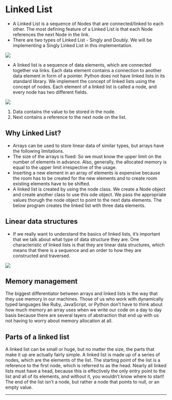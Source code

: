 # Linked List

- A Linked List is a sequence of Nodes that are connected/linked to each other. The most defining feature of a Linked List is that each Node references the next Node in the link.
- There are two types of Linked List - Singly and Doubly. We will be implementing a Singly Linked List in this implementation.

![](https://i.pinimg.com/600x315/90/91/6d/90916d16e1c90dd0b56e9034239d08e0.jpg)

- A linked list is a sequence of data elements, which are connected together via links. Each data element contains a connection to another data element in form of a pointer. Python does not have linked lists in its standard library. We implement the concept of linked lists using the concept of nodes. Each element of a linked list is called a node, and every node has two different fields.

![](https://miro.medium.com/max/953/1*iiEWrP2IznA6HbmuIdK0lQ.png)

1. Data contains the value to be stored in the node.
2. Next contains a reference to the next node on the list.

## Why Linked List?

- Arrays can be used to store linear data of similar types, but arrays have the following limitations.
- The size of the arrays is fixed: So we must know the upper limit on the number of elements in advance. Also, generally, the allocated memory is equal to the upper limit irrespective of the usage.
- Inserting a new element in an array of elements is expensive because the room has to be created for the new elements and to create room existing elements have to be shifted.
- A linked list is created by using the node class. We create a Node object and create another class to use this ode object. We pass the appropriate values thorugh the node object to point to the next data elements. The below program creates the linked list with three data elements.

## Linear data structures

- If we really want to understand the basics of linked lists, it’s important that we talk about what type of data structure they are. One characteristic of linked lists is that they are linear data structures, which means that there is a sequence and an order to how they are constructed and traversed.

![](https://techdifferences.com/wp-content/uploads/2018/07/linear-vs-non-linear-data-structure.jpg)

## Memory management

The biggest differentiator between arrays and linked lists is the way that they use memory in our machines. Those of us who work with dynamically typed languages like Ruby, JavaScript, or Python don’t have to think about how much memory an array uses when we write our code on a day to day basis because there are several layers of abstraction that end up with us not having to worry about memory allocation at all.

## Parts of a linked list

A linked list can be small or huge, but no matter the size, the parts that make it up are actually fairly simple. A linked list is made up of a series of nodes, which are the elements of the list. The starting point of the list is a reference to the first node, which is referred to as the head. Nearly all linked lists must have a head, because this is effectively the only entry point to the list and all of its elements, and without it, you wouldn’t know where to start! The end of the list isn’t a node, but rather a node that points to null, or an empty value.

---
